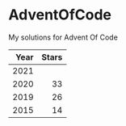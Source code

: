 # AdventOfCode
My solutions for Advent Of Code

| Year | Stars |
|-----:|------:|
| 2021 |       |
| 2020 |    33 |
| 2019 |    26 |
| 2015 |    14 |
